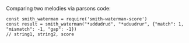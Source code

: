 
Comparing two melodies via parsons code:
```
const smith_waterman = require('smith-waterman-score')
const result = smith_waterman("*uddudrud", "*uduudrur", {"match": 1, "mismatch": -1, "gap": -1})
// string1, string2, score
```

